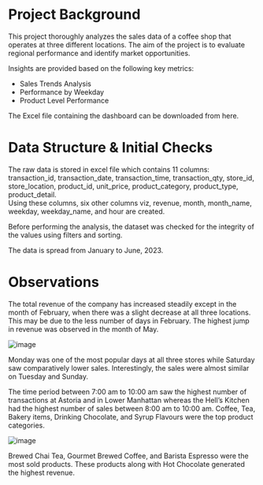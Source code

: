 <h1>Project Background</h1>

This project thoroughly analyzes the sales data of a coffee shop that operates at three different locations.
The aim of the project is to evaluate regional performance and identify market opportunities.

Insights are provided based on the following key metrics:
- Sales Trends Analysis
- Performance by Weekday 
- Product Level Performance

The Excel file containing the dashboard can be downloaded from here.

<h1>Data Structure & Initial Checks</h1>

The raw data is stored in excel file which contains 11 columns: transaction_id, transaction_date, transaction_time, transaction_qty, store_id, store_location, product_id, unit_price, product_category, product_type, product_detail. <br>
Using these columns, six other columns viz, revenue, month, month_name, weekday, weekday_name, and hour are created.

Before performing the analysis, the dataset was checked for the integrity of the values using filters and sorting.

The data is spread from January to June, 2023.

<h1>Observations</h1>

The total revenue of the company has increased steadily except in the month of February, when there was a slight decrease at all three locations. This may be due to the less number of days in February.
The highest jump in revenue was observed in the month of May. 

![image](https://github.com/user-attachments/assets/33d88475-1c51-4067-b6cd-79989da043d7)

Monday was one of the most popular days at all three stores while Saturday saw comparatively lower sales.
Interestingly, the sales were almost similar on Tuesday and Sunday.

The time period between 7:00 am to 10:00 am saw the highest number of transactions at Astoria and in Lower Manhattan whereas the Hell’s Kitchen had the highest number of sales between 8:00 am to 10:00 am. 
Coffee, Tea, Bakery items, Drinking Chocolate, and Syrup Flavours were the top product categories.

![image](https://github.com/user-attachments/assets/605aa063-01ec-42d4-be69-859d67955f1e)

Brewed Chai Tea, Gourmet Brewed Coffee, and Barista Espresso were the most sold products.
These products along with Hot Chocolate generated the highest revenue.
